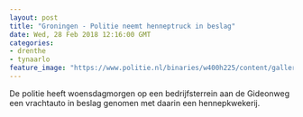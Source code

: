 ```yaml
---
layout: post
title: "Groningen - Politie neemt henneptruck in beslag"
date: Wed, 28 Feb 2018 12:16:00 GMT
categories: 
- drenthe 
- tynaarlo 
feature_image: "https://www.politie.nl/binaries/w400h225/content/gallery/politie/nieuws/2018/februari/01-nn/1519818279035.jpg"
---
```


De politie heeft woensdagmorgen op een bedrijfsterrein aan de Gideonweg een vrachtauto in beslag genomen met daarin een hennepkwekerij.
